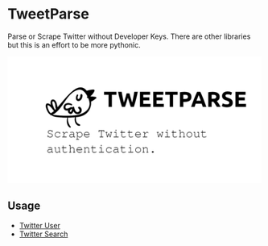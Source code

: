 # TweetParse
Parse or Scrape Twitter without Developer Keys. 
There are other libraries but this is an effort to be more pythonic.

![TweetParse](docs/tweetparse.png)

## Usage
* [Twitter User](/docs/user.ipynb)
* [Twitter Search](/docs/search.ipynb)